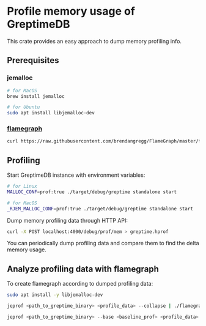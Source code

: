 # Profile memory usage of GreptimeDB

This crate provides an easy approach to dump memory profiling info.

## Prerequisites
### jemalloc
```bash
# for MacOS
brew install jemalloc

# for Ubuntu
sudo apt install libjemalloc-dev
```

### [flamegraph](https://github.com/brendangregg/FlameGraph)

```bash
curl https://raw.githubusercontent.com/brendangregg/FlameGraph/master/flamegraph.pl > ./flamegraph.pl
```

## Profiling

Start GreptimeDB instance with environment variables:

```bash
# for Linux
MALLOC_CONF=prof:true ./target/debug/greptime standalone start

# for MacOS
_RJEM_MALLOC_CONF=prof:true ./target/debug/greptime standalone start
```

Dump memory profiling data through HTTP API:

```bash
curl -X POST localhost:4000/debug/prof/mem > greptime.hprof
```

You can periodically dump profiling data and compare them to find the delta memory usage.

## Analyze profiling data with flamegraph

To create flamegraph according to dumped profiling data:

```bash
sudo apt install -y libjemalloc-dev

jeprof <path_to_greptime_binary> <profile_data> --collapse | ./flamegraph.pl > mem-prof.svg

jeprof <path_to_greptime_binary> --base <baseline_prof> <profile_data> --collapse | ./flamegraph.pl > output.svg
```
